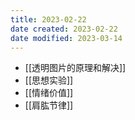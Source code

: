 ```yaml
---
title: 2023-02-22
date created: 2023-02-22
date modified: 2023-03-14
---
```

- [[透明图片的原理和解决]]
- [[思想实验]]
- [[情绪价值]]
- [[肩肱节律]]
